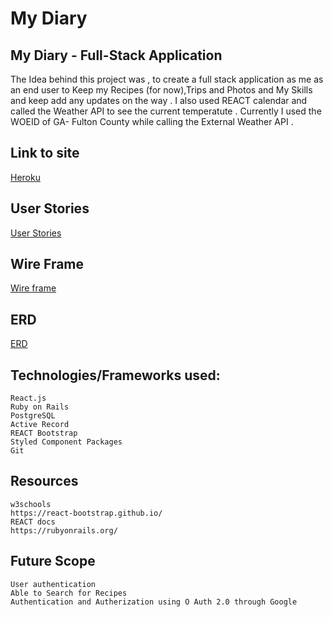 # My Diary

## My Diary - Full-Stack Application

The Idea behind this project was , to create a full stack application as me as an end user to Keep my Recipes (for now),Trips and Photos and My Skills and keep add any updates on the way . I also used REACT calendar and called the Weather API to see the current temperatute . Currently I used the WOEID of GA- Fulton County while calling the External Weather API .

## Link to site

[Heroku](https://my-diary-wdi15.herokuapp.com/)

## User Stories

[User Stories](https://trello.com/b/Gsz5vUEv/my-diary)


## Wire Frame 

[Wire frame](https://i.imgur.com/v9sgKpn.png)

## ERD

[ERD](https://i.imgur.com/D3DDo9A.png)

## Technologies/Frameworks used:

```
React.js
Ruby on Rails
PostgreSQL
Active Record
REACT Bootstrap
Styled Component Packages
Git

```

## Resources

```
w3schools
https://react-bootstrap.github.io/
REACT docs
https://rubyonrails.org/

```

## Future Scope 

```
User authentication
Able to Search for Recipes
Authentication and Autherization using O Auth 2.0 through Google

```
